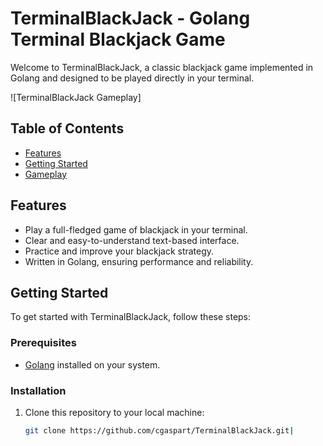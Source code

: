 # TerminalBlackJack - Golang Terminal Blackjack Game

Welcome to TerminalBlackJack, a classic blackjack game implemented in Golang and designed to be played directly in your terminal.

![TerminalBlackJack Gameplay]

## Table of Contents
- [Features](#features)
- [Getting Started](#getting-started)
- [Gameplay](#gameplay)

## Features

- Play a full-fledged game of blackjack in your terminal.
- Clear and easy-to-understand text-based interface.
- Practice and improve your blackjack strategy.
- Written in Golang, ensuring performance and reliability.

## Getting Started

To get started with TerminalBlackJack, follow these steps:

### Prerequisites

- [Golang](https://golang.org/doc/install) installed on your system.

### Installation

1. Clone this repository to your local machine:

   ```bash
   git clone https://github.com/cgaspart/TerminalBlackJack.git|
  ```

